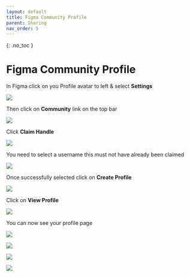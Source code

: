 ```yaml
---
layout: default
title: Figma Community Profile
parent: Sharing
nav_order: 5
---
```


{: .no_toc }

# Figma Community Profile

In Figma click on you Profile avatar to left & select **Settings**

![](../images/figma_profile/fig_pro_1.png)

Then click on **Community** link on the top bar

![](../images/figma_profile/fig_pro_2.png)

Click **Claim Handle**

![](../images/figma_profile/fig_pro_3.png)

You need to select a username this must not have already been claimed

![](../images/figma_profile/fig_pro_4.png)

Once successfully selected click on **Create Profile**

![](../images/figma_profile/fig_pro_5.png)

Click on **View Profile**

![](../images/figma_profile/fig_pro_6.png)

You can now see your profile page

![](../images/figma_profile/fig_pro_8.png)


![](../images/figma_profile/fig_pro_10.png)

![](../images/figma_profile/fig_pro_11.png)

![](../images/figma_profile/fig_pro_9ooo.png)